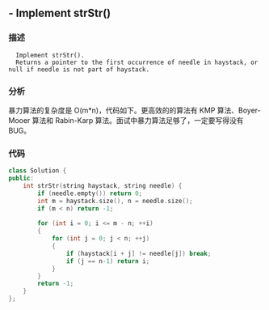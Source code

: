 ## - Implement strStr()

### 描述

```
  Implement strStr().
  Returns a pointer to the first occurrence of needle in haystack, or null if needle is not part of haystack.
```

### 分析

暴力算法的复杂度是 O(m*n)，代码如下。更高效的的算法有 KMP 算法、Boyer-Mooer 算法和 Rabin-Karp 算法。面试中暴力算法足够了，一定要写得没有BUG。

### 代码

```C++
class Solution {
public:
    int strStr(string haystack, string needle) {
        if (needle.empty()) return 0;
        int m = haystack.size(), n = needle.size();
        if (m < n) return -1;
        
        for (int i = 0; i <= m - n; ++i) 
        {
            for (int j = 0; j < n; ++j) 
            {
                if (haystack[i + j] != needle[j]) break;
                if (j == n-1) return i;
            }
        }
        return -1;
    }
};
```

